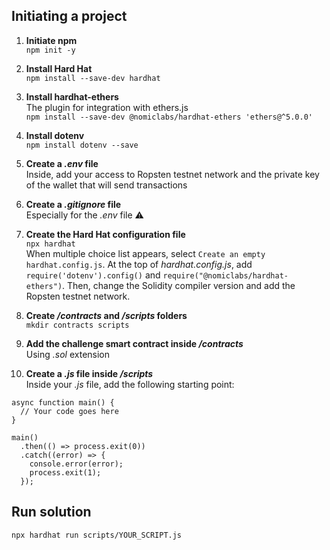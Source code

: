 ## Initiating a project

1. **Initiate npm**  
`npm init -y`

2. **Install Hard Hat**  
`npm install --save-dev hardhat`

3. **Install hardhat-ethers**  
The plugin for integration with ethers.js  
`npm install --save-dev @nomiclabs/hardhat-ethers 'ethers@^5.0.0'`

4. **Install dotenv**  
`npm install dotenv --save`

5. **Create a *.env* file**  
Inside, add your access to Ropsten testnet network and the private key of the wallet that will send transactions

6. **Create a *.gitignore* file**  
Especially for the *.env* file ⚠️

7. **Create the Hard Hat configuration file**  
`npx hardhat`  
When multiple choice list appears, select `Create an empty hardhat.config.js`. At the top of *hardhat.config.js*, add `require('dotenv').config()` and `require("@nomiclabs/hardhat-ethers")`. Then, change the Solidity compiler version and add the Ropsten testnet network.

9. **Create */contracts* and */scripts* folders**  
`mkdir contracts scripts`

10. **Add the challenge smart contract inside */contracts***  
Using *.sol* extension

11. **Create a *.js* file inside */scripts***  
Inside your *.js* file, add the following starting point:
```
async function main() {
  // Your code goes here
}

main()
  .then(() => process.exit(0))
  .catch((error) => {
    console.error(error);
    process.exit(1);
  });
```

## Run solution
`npx hardhat run scripts/YOUR_SCRIPT.js`
